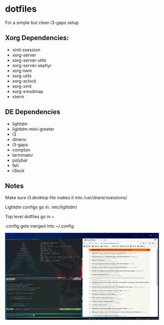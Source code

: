 # dotfiles
For a simple but clean i3-gaps setup

## Xorg Dependencies:
* xinit-xsession
* xorg-server
* xorg-server-utils
* xorg-server-xephyr
* xorg-twm
* xorg-utils
* xorg-xclock
* xorg-xinit
* xorg-xmodmap
* xterm

## DE Dependencies
* lightdm
* lightdm-mini-greeter
* i3
* dmenu
* i3-gaps
* compton
* terminator
* polybar
* feh
* i3lock

## Notes
Make sure i3.desktop file makes it into /usr/share/xsessions/

Lightdm configs go in: /etc/lightdm/

Top level dotfiles go in ~

.config gets merged into ~/.config

![Desktop Screenshot](https://raw.githubusercontent.com/kobrient/dotfiles/master/2018-01-18-142926_scrot.png)
